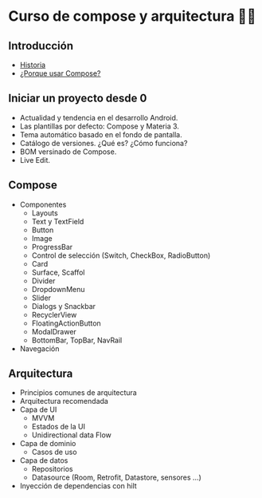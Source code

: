 # Curso de compose y arquitectura 📱📲

##	Introducción
-	[Historia](docs/Historia.md)
-	[¿Porque usar Compose?](docs/wye-use.md)

##	Iniciar un proyecto desde 0
-	Actualidad y tendencia en el desarrollo Android.
-	Las plantillas por defecto: Compose y Materia 3.
-	Tema automático basado en el fondo de pantalla.
-	Catálogo de versiones. ¿Qué es? ¿Cómo funciona?
-	BOM versinado de Compose.
-	Live Edit. 

##	Compose
-	Componentes
    -	Layouts
    -	Text y TextField
    -	Button
    -	Image
    -	ProgressBar
    -	Control de selección (Switch, CheckBox, RadioButton)
    -	Card
    -	Surface, Scaffol
    -	Divider
    -	DropdownMenu
    -	Slider
    -	Dialogs y Snackbar
    -	RecyclerView
    -	FloatingActionButton
    -	ModalDrawer
    -	BottomBar, TopBar, NavRail
-	Navegación

##	Arquitectura
-	Principios comunes de arquitectura
-	Arquitectura recomendada
-	Capa de UI
    - MVVM
    -	Estados de la UI
    -	Unidirectional data Flow
-	Capa de dominio
    -	Casos de uso
-	Capa de datos
    -	Repositorios
    -	Datasource (Room, Retrofit, Datastore, sensores …)
-	Inyección de dependencias con hilt


